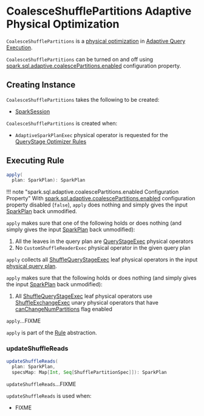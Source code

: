 # CoalesceShufflePartitions Adaptive Physical Optimization

`CoalesceShufflePartitions` is a [physical optimization](AQEShuffleReadRule.md) in [Adaptive Query Execution](index.md).

`CoalesceShufflePartitions` can be turned on and off using [spark.sql.adaptive.coalescePartitions.enabled](../configuration-properties.md#spark.sql.adaptive.coalescePartitions.enabled) configuration property.

## Creating Instance

`CoalesceShufflePartitions` takes the following to be created:

* <span id="session"> [SparkSession](../SparkSession.md)

`CoalesceShufflePartitions` is created when:

* `AdaptiveSparkPlanExec` physical operator is requested for the [QueryStage Optimizer Rules](AdaptiveSparkPlanExec.md#queryStageOptimizerRules)

## <span id="apply"> Executing Rule

```scala
apply(
  plan: SparkPlan): SparkPlan
```

!!! note "spark.sql.adaptive.coalescePartitions.enabled Configuration Property"
    With [spark.sql.adaptive.coalescePartitions.enabled](../configuration-properties.md#spark.sql.adaptive.coalescePartitions.enabled) configuration property disabled (`false`), `apply` does nothing and simply gives the input [SparkPlan](../physical-operators/SparkPlan.md) back unmodified.

`apply` makes sure that one of the following holds or does nothing (and simply gives the input [SparkPlan](../physical-operators/SparkPlan.md) back unmodified):

1. All the leaves in the query plan are [QueryStageExec](QueryStageExec.md) physical operators
1. No `CustomShuffleReaderExec` physical operator in the given query plan

`apply` collects all [ShuffleQueryStageExec](ShuffleQueryStageExec.md) leaf physical operators in the input [physical query plan](../physical-operators/SparkPlan.md).

`apply` makes sure that the following holds or does nothing (and simply gives the input [SparkPlan](../physical-operators/SparkPlan.md) back unmodified):

1. All [ShuffleQueryStageExec](ShuffleQueryStageExec.md) leaf physical operators use [ShuffleExchangeExec](../physical-operators/ShuffleExchangeExec.md) unary physical operators that have [canChangeNumPartitions](../physical-operators/ShuffleExchangeExec.md#canChangeNumPartitions) flag enabled

`apply`...FIXME

`apply` is part of the [Rule](../catalyst/Rule.md#apply) abstraction.

### <span id="updateShuffleReads"> updateShuffleReads

```scala
updateShuffleReads(
  plan: SparkPlan,
  specsMap: Map[Int, Seq[ShufflePartitionSpec]]): SparkPlan
```

`updateShuffleReads`...FIXME

`updateShuffleReads` is used when:

* FIXME
